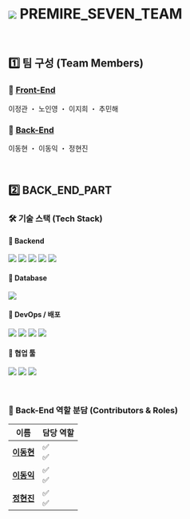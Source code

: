 # <img src="https://avatars.githubusercontent.com/u/219304290?s=48&v=4"> PREMIRE_SEVEN_TEAM

<br>

## 1️⃣ 팀 구성 (Team Members)

### 🔹  [Front-End](https://github.com/PREMIER-SEVEN-TEAM/ps_frontend)

이정관 ・ 노인영 ・ 이지희 ・ 추민해

### 🔹 [Back-End](https://github.com/PREMIER-SEVEN-TEAM/ps_backend)

이동현 ・ 이동익 ・ 정현진
<br>

<br>

## 2️⃣ BACK_END_PART

### 🛠️ 기술 스택 (Tech Stack)

#### 🔹 Backend

<img src="https://img.shields.io/badge/Java-007396?style=for-the-badge&logo=OpenJDK&logoColor=white"/> <img src="https://img.shields.io/badge/SpringBoot-6DB33F?style=for-the-badge&logo=SpringBoot&logoColor=white"/> <img src="https://img.shields.io/badge/SpringSecurity-6DB33F?style=for-the-badge&logo=springsecurity&logoColor=white"/> <img src="https://img.shields.io/badge/JPA-59666C?style=for-the-badge&logo=hibernate&logoColor=white"/> <img src="https://img.shields.io/badge/Redis-DC382D?style=for-the-badge&logo=redis&logoColor=white"/> 

#### 🔹 Database

<img src="https://img.shields.io/badge/MySQL-4479A1?style=for-the-badge&logo=mysql&logoColor=white"/> 

#### 🔹 DevOps / 배포

<img src="https://img.shields.io/badge/AWS EC2-FF9900?style=for-the-badge&logo=amazonec2&logoColor=white"/> <img src="https://img.shields.io/badge/AWS RDS-527FFF?style=for-the-badge&logo=amazonrds&logoColor=white"/> <img src="https://img.shields.io/badge/AWS S3-569A31?style=for-the-badge&logo=amazons3&logoColor=white"/> <img src="https://img.shields.io/badge/CodeDeploy-6DB33F?style=for-the-badge&logo=aws&logoColor=white"/>

#### 🔹 협업 툴

<img src="https://img.shields.io/badge/Git-F05032?style=for-the-badge&logo=git&logoColor=white"/> <img src="https://img.shields.io/badge/GitHub-181717?style=for-the-badge&logo=github&logoColor=white"/> <img src="https://img.shields.io/badge/Notion-000000?style=for-the-badge&logo=notion&logoColor=white"/>
<br>

<br>

### 👥 Back-End 역할 분담 (Contributors & Roles)

| 이름                                        | 담당 역할   |
|-------------------------------------------|---------|
| [**이동현**](https://github.com/soohofather) | ✅ <br>✅ |
| [**이동익**](https://github.com/teotaku)     | ✅ <br>✅ |
| [**정현진**](https://github.com/doyulll)     | ✅ <br>✅ |

